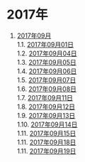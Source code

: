 # 2017年

1. [2017年09月]()    
 1.1. [2017年09月01日](./09/20170901.md)    
 1.2. [2017年09月04日](./09/20170904.md)    
 1.3. [2017年09月05日](./09/20170905.md)    
 1.4. [2017年09月06日](./09/20170906.md)    
 1.5. [2017年09月07日](./09/20170907.md)    
 1.6. [2017年09月08日](./09/20170908.md)    
 1.7. [2017年09月11日](./09/20170911.md)    
 1.8. [2017年09月12日](./09/20170912.md)    
 1.9. [2017年09月13日](./09/20170913.md)    
 1.10. [2017年09月14日](./09/20170914.md)    
 1.11. [2017年09月15日](./09/20170915.md)    
 1.11. [2017年09月18日](./09/20170918.md)    
 1.11. [2017年09月19日](./09/20170919.md)    
